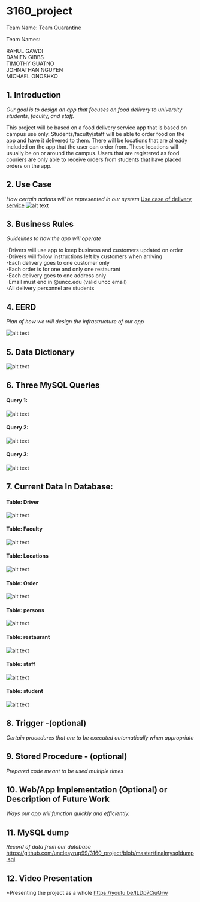 # 3160_project
Team Name: Team Quarantine 

Team Names:

RAHUL GAWDI  
DAMIEN GIBBS  
TIMOTHY GUATNO  
JOHNATHAN NGUYEN  
MICHAEL ONOSHKO  

## 1.  Introduction  
*Our goal is to design an app that focuses on food delivery to university students, faculty, and staff.*

This project will be based on a food delivery service app that is based on campus use only.  Students/faculty/staff will be able to order food on the app and have it delivered to them.  There will be locations that are already included on the app that the user can order from.  These locations will usually be on or around the campus.  Users that are registered as food couriers are only able to receive orders from students that have placed orders on the app.

## 2.  Use Case  
*How certain actions will be represented in our system*
[Use case of delivery service](https://drive.google.com/file/d/1LtHHqvMCSEKIsT_jMbq0JRYnbyDMquAa/view?usp=sharing)
![alt text](https://github.com/unclesyrup99/3160_project/blob/master/use_case_diagram.PNG "Use Case Diagram")

## 3.  Business Rules  
*Guidelines to how the app will operate*

-Drivers will use app to keep business and customers updated on order  
-Drivers will follow instructions left by customers when arriving  
-Each delivery goes to one customer only  
-Each order is for one and only one restaurant  
-Each delivery goes to one address only  
-Email must end in @uncc.edu (valid uncc email)  
-All delivery personnel are students  

## 4.  EERD  
*Plan of how we will design the infrastructure of our app*

![alt text](https://github.com/unclesyrup99/3160_project/blob/master/Delivery_EERD1.png)

## 5. Data Dictionary
  
![alt text](https://github.com/unclesyrup99/3160_project/blob/master/datadictionary.PNG)

## 6. Three MySQL Queries

#### Query 1:  
![alt text](https://github.com/unclesyrup99/3160_project/blob/master/query%201.PNG)

#### Query 2:  
![alt text](https://github.com/unclesyrup99/3160_project/blob/master/advanced_query.png)  

#### Query 3:  
![alt text](https://github.com/unclesyrup99/3160_project/blob/master/advanced_query_2.png)  

## 7. Current Data In Database:
#### Table: Driver  
![alt text](https://github.com/unclesyrup99/3160_project/blob/master/driver.png)  
#### Table: Faculty  
![alt text](https://github.com/unclesyrup99/3160_project/blob/master/faculty.png)  
#### Table: Locations  
![alt text](https://github.com/unclesyrup99/3160_project/blob/master/locations.png)  
#### Table: Order  
![alt text](https://github.com/unclesyrup99/3160_project/blob/master/order.png)  
#### Table: persons  
![alt text](https://github.com/unclesyrup99/3160_project/blob/master/persons.png)  
#### Table: restaurant  
![alt text](https://github.com/unclesyrup99/3160_project/blob/master/restaurant.png)  
#### Table: staff  
![alt text](https://github.com/unclesyrup99/3160_project/blob/master/staff.png)  
#### Table: student  
![alt text](https://github.com/unclesyrup99/3160_project/blob/master/student.png)  

## 8.  Trigger  -(optional)
*Certain procedures that are to be executed automatically when appropriate*

## 9.  Stored Procedure  - (optional)
*Prepared code meant to be used multiple times*

## 10.  Web/App Implementation (Optional) or Description of Future Work  
*Ways our app will function quickly and efficiently.*

## 11.  MySQL dump  

*Record of data from our database*  
https://github.com/unclesyrup99/3160_project/blob/master/finalmysqldump.sql


## 12. Video Presentation
*Presenting the project as a whole
https://youtu.be/ILDp7CiuQrw
